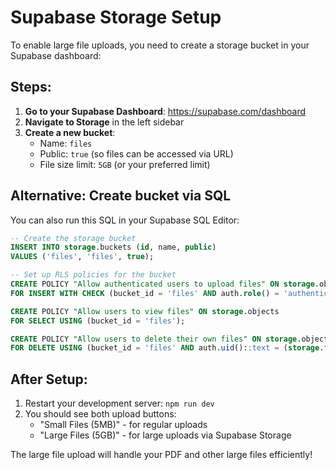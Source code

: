 # Supabase Storage Setup

To enable large file uploads, you need to create a storage bucket in your Supabase dashboard:

## Steps:

1. **Go to your Supabase Dashboard**: https://supabase.com/dashboard
2. **Navigate to Storage** in the left sidebar
3. **Create a new bucket**:
   - Name: `files`
   - Public: `true` (so files can be accessed via URL)
   - File size limit: `5GB` (or your preferred limit)

## Alternative: Create bucket via SQL

You can also run this SQL in your Supabase SQL Editor:

```sql
-- Create the storage bucket
INSERT INTO storage.buckets (id, name, public)
VALUES ('files', 'files', true);

-- Set up RLS policies for the bucket
CREATE POLICY "Allow authenticated users to upload files" ON storage.objects
FOR INSERT WITH CHECK (bucket_id = 'files' AND auth.role() = 'authenticated');

CREATE POLICY "Allow users to view files" ON storage.objects
FOR SELECT USING (bucket_id = 'files');

CREATE POLICY "Allow users to delete their own files" ON storage.objects
FOR DELETE USING (bucket_id = 'files' AND auth.uid()::text = (storage.foldername(name))[1]);
```

## After Setup:

1. Restart your development server: `npm run dev`
2. You should see both upload buttons:
   - "Small Files (5MB)" - for regular uploads
   - "Large Files (5GB)" - for large uploads via Supabase Storage

The large file upload will handle your PDF and other large files efficiently!
